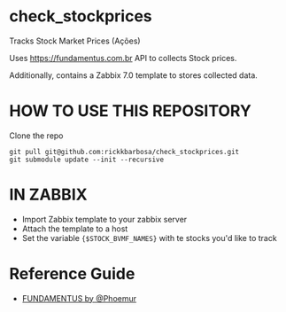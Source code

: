# check_stockprices
Tracks Stock Market Prices (Ações) 

Uses https://fundamentus.com.br API to collects Stock prices. 

Additionally, contains a Zabbix 7.0 template to stores collected data.

HOW TO USE THIS REPOSITORY
==========================

Clone the repo
```
git pull git@github.com:rickkbarbosa/check_stockprices.git
git submodule update --init --recursive

```


IN ZABBIX
=========

- Import Zabbix template to your zabbix server
- Attach the template to a host
- Set the variable `{$STOCK_BVMF_NAMES}` with te stocks you'd like to track


Reference Guide
===============

* [FUNDAMENTUS by @Phoemur](https://github.com/phoemur/fundamentus)